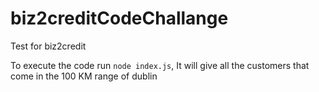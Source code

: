# biz2creditCodeChallange
Test for biz2credit

To execute the code run `node index.js`, It will give all the customers that come in the 100 KM range of dublin
